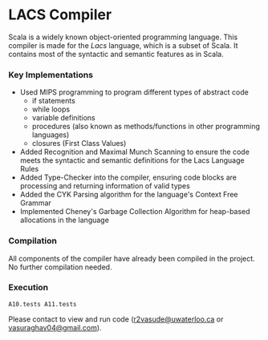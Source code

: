 # LACS Compiler

Scala is a widely known object-oriented programming language. This compiler is made for the _Lacs_ language, which is a subset of Scala. It contains most of the syntactic and semantic features as in Scala.

### Key Implementations
- Used MIPS programming to program different types of abstract code
  - if statements
  - while loops
  - variable definitions
  - procedures (also known as methods/functions in other programming languages)
  - closures (First Class Values)
- Added Recognition and Maximal Munch Scanning to ensure the code meets the syntactic and semantic definitions for the Lacs Language Rules
- Added Type-Checker into the compiler, ensuring code blocks are processing and returning information of valid types
- Added the CYK Parsing algorithm for the language's Context Free Grammar
- Implemented Cheney's Garbage Collection Algorithm for heap-based allocations in the language

### Compilation

All components of the compiler have already been compiled in the project. No further compilation needed.

### Execution
`
A10.tests
A11.tests
`

Please contact to view and run code (r2vasude@uwaterloo.ca or vasuraghav04@gmail.com).

